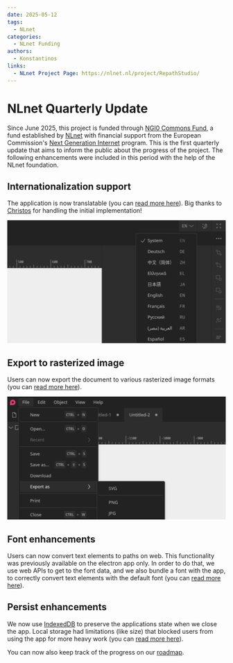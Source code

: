 ```yaml
---
date: 2025-05-12
tags:
  - NLnet
categories:
  - NLnet Funding
authors: 
  - Konstantinos
links:
  - NLnet Project Page: https://nlnet.nl/project/RepathStudio/
---
```


# NLnet Quarterly Update

Since June 2025, this project is funded through [NGI0 Commons Fund](https://nlnet.nl/commonsfund), 
a fund established by [NLnet](https://nlnet.nl) with financial support from the European
Commission's [Next Generation Internet](https://ngi.eu) program. This is the first 
quarterly update that aims to inform the public about the progress of the project. The 
following enhancements were included in this period with the help of the NLnet foundation.

<!-- more -->

## Internationalization support

The application is now translatable (you can [read more here](https://github.com/repath-project/repath-studio/pull/87)).
Big thanks to [Christos](https://github.com/WonderlustKing) for handling the initial 
implementation!

![Language Menu](/assets/images/language-menu.png)

## Export to rasterized image

Users can now export the document to various rasterized image formats (you can [read more here](https://github.com/repath-project/repath-studio/pull/89)).

![Export Menu](/assets/images/export-menu.png)

## Font enhancements

Users can now convert text elements to paths on web. This functionality was previously 
available on the electron app only. In order to do that, we use web APIs to get to the 
font data, and we also bundle a font with the app, to correctly convert text elements 
with the default font (you can [read more here](https://github.com/repath-project/repath-studio/pull/84)).

## Persist enhancements

We now use [IndexedDB](https://developer.mozilla.org/en-US/docs/Web/API/IndexedDB_API) to 
preserve the applications state when we close the app. Local storage had limitations 
(like size) that blocked users from using the app for more heavy work (you can [read more here](https://github.com/repath-project/repath-studio/pull/86)).

You can now also keep track of the progress on our [roadmap](/roadmap/ROADMAP.md).
